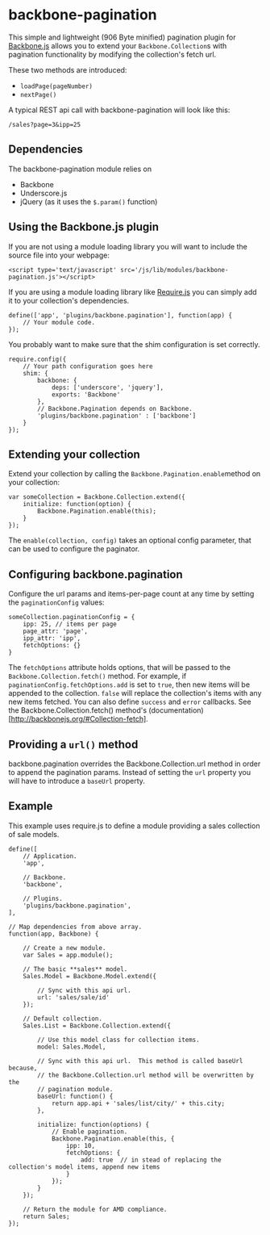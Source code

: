 backbone-pagination
===================

This simple and lightweight (906 Byte minified) pagination plugin for [Backbone.js](http://backbone.js) allows you to extend your ```Backbone.Collection```s with pagination functionality by modifying the collection's fetch url.

These two methods are introduced:

* ```loadPage(pageNumber)```
* ```nextPage()```

A typical REST api call with backbone-pagination will look like this:

    /sales?page=3&ipp=25

Dependencies
------------

The backbone-pagination module relies on
* Backbone
* Underscore.js
* jQuery (as it uses the ```$.param()``` function)

Using the Backbone.js plugin
----------------------------

If you are not using a module loading library you will want to include the source file into your webpage:

    <script type='text/javascript' src='/js/lib/modules/backbone-pagination.js'></script>

If you are using a module loading library like [Require.js](http://require.js) you can simply add it to your collection's dependencies.

    define(['app', 'plugins/backbone.pagination'], function(app) {
        // Your module code.
    });

You probably want to make sure that the shim configuration is set correctly.

    require.config({
		// Your path configuration goes here
  		shim: {
    	    backbone: {
                deps: ['underscore', 'jquery'],
                exports: 'Backbone'
            },
            // Backbone.Pagination depends on Backbone.
            'plugins/backbone.pagination' : ['backbone']
        }
    });  

Extending your collection
-------------------------

Extend your collection by calling the ```Backbone.Pagination.enable```method on your collection:

    var someCollection = Backbone.Collection.extend({
    	initialize: function(option) {
    		Backbone.Pagination.enable(this);
    	}
    });

The ```enable(collection, config)``` takes an optional config parameter, that can be used to configure the paginator.

Configuring backbone.pagination
-------------------------------

Configure the url params and items-per-page count at any time by setting the ```paginationConfig``` values:

    someCollection.paginationConfig = {
    	ipp: 25, // items per page
    	page_attr: 'page',
    	ipp_attr: 'ipp',
    	fetchOptions: {}
    }

The ```fetchOptions``` attribute holds options, that will be passed to the ```Backbone.Collection.fetch()``` method. For example, if ```paginationConfig.fetchOptions.add``` is set to ```true```, then new items will be appended to the collection. ```false``` will replace the collection's items with any new items fetched. You can also define ```success``` and ```error``` callbacks. See the Backbone.Collection.fetch() method's (documentation)[http://backbonejs.org/#Collection-fetch].

Providing a ```url()``` method
------------------------------

backbone.pagination overrides the Backbone.Collection.url method in order to append the pagination params. Instead of setting the ```url``` property you will have to introduce a ```baseUrl``` property.

Example
-------

This example uses require.js to define a module providing a sales collection of sale models.

    define([
        // Application.
        'app',

        // Backbone.
        'backbone',

        // Plugins.
        'plugins/backbone.pagination',
    ],

    // Map dependencies from above array.
    function(app, Backbone) {
    
        // Create a new module.
        var Sales = app.module();
    
        // The basic **sales** model.
        Sales.Model = Backbone.Model.extend({
    
            // Sync with this api url.
            url: 'sales/sale/id'
        });
    
        // Default collection.
        Sales.List = Backbone.Collection.extend({
    
            // Use this model class for collection items.
            model: Sales.Model,
    
            // Sync with this api url.  This method is called baseUrl because,
            // the Backbone.Collection.url method will be overwritten by the
            // pagination module.
            baseUrl: function() {
                return app.api + 'sales/list/city/' + this.city;
            },
    
            initialize: function(options) {
                // Enable pagination.
                Backbone.Pagination.enable(this, {
                    ipp: 10,
                    fetchOptions: {
                        add: true  // in stead of replacing the collection's model items, append new items
                    }
                });
            }
        });
    
        // Return the module for AMD compliance.
        return Sales;
    });

